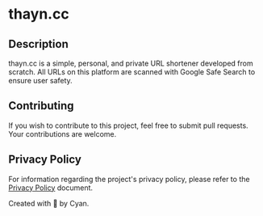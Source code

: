 # thayn.cc

## Description

thayn.cc is a simple, personal, and private URL shortener developed from scratch. All URLs on this platform are scanned with Google Safe Search to ensure user safety.

## Contributing

If you wish to contribute to this project, feel free to submit pull requests. Your contributions are welcome.

## Privacy Policy

For information regarding the project's privacy policy, please refer to the [Privacy Policy](/static/PRIVACY.md) document.

Created with 💖 by Cyan.
